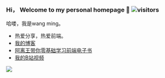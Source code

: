 ### Hi， Welcome to my personal homepage  👋  ![visitors](https://visitor-badge.glitch.me/badge?page_id=347830076.github.io)

哈喽，我是wang ming。
- 热爱分享，热爱前端。
-  [我的博客](https://wangmings.github.io)
-  [阿离王带你零基础学习前端电子书](http://ebook.wanggege.cn/)
-  [我的B站视频](https://space.bilibili.com/666922383)

![](https://github-readme-stats.vercel.app/api?username=wangming&theme=blue-green&show_icons=true)
